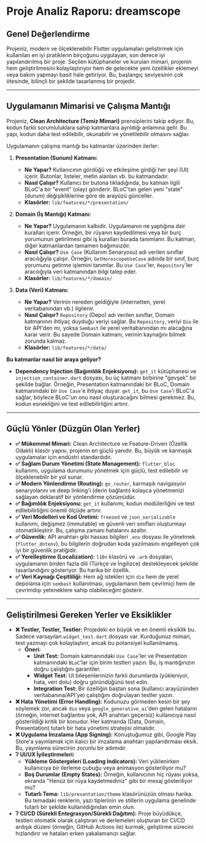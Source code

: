 # Proje Analiz Raporu: dreamscope

## Genel Değerlendirme

Projeniz, modern ve ölçeklenebilir Flutter uygulamaları geliştirmek için kullanılan en iyi pratiklerin birçoğunu uygulayan, son derece iyi yapılandırılmış bir proje. Seçilen kütüphaneler ve kurulan mimari, projenin hem geliştirilmesini kolaylaştırıyor hem de gelecekte yeni özellikler eklemeyi veya bakım yapmayı basit hale getiriyor. Bu, başlangıç seviyesinin çok ötesinde, bilinçli bir şekilde tasarlanmış bir projedir.

---

## Uygulamanın Mimarisi ve Çalışma Mantığı

Projeniz, **Clean Architecture (Temiz Mimari)** prensiplerini takip ediyor. Bu, kodun farklı sorumluluklara sahip katmanlara ayrıldığı anlamına gelir. Bu yapı, kodun daha test edilebilir, okunabilir ve yönetilebilir olmasını sağlar.

Uygulamanın çalışma mantığı bu katmanlar üzerinden ilerler:

1.  **Presentation (Sunum) Katmanı:**
    *   **Ne Yapar?** Kullanıcının gördüğü ve etkileşime girdiği her şeyi (UI) içerir. Butonlar, listeler, metin alanları vb. bu katmandadır.
    *   **Nasıl Çalışır?** Kullanıcı bir butona tıkladığında, bu katman ilgili BLoC'a bir "event" (olay) gönderir. BLoC'tan gelen yeni "state" (durum) değişikliklerine göre de arayüzü günceller.
    *   **Klasörler:** `lib/features/*/presentation/`

2.  **Domain (İş Mantığı) Katmanı:**
    *   **Ne Yapar?** Uygulamanın kalbidir. Uygulamanın ne yaptığına dair kuralları içerir. Örneğin, bir rüyanın kaydedilmesi veya bir burç yorumunun getirilmesi gibi iş kuralları burada tanımlanır. Bu katman, diğer katmanlardan tamamen bağımsızdır.
    *   **Nasıl Çalışır?** `Use Case` (Kullanım Senaryosu) adı verilen sınıflar aracılığıyla çalışır. Örneğin, `GetHoroscopeUseCase` adında bir sınıf, burç yorumunu getirme işlemini tanımlar. Bu `Use Case`'ler, `Repository`'ler aracılığıyla veri katmanından bilgi talep eder.
    *   **Klasörler:** `lib/features/*/domain/`

3.  **Data (Veri) Katmanı:**
    *   **Ne Yapar?** Verinin nereden geldiğiyle (internetten, yerel veritabanından vb.) ilgilenir.
    *   **Nasıl Çalışır?** `Repository` (Depo) adı verilen sınıflar, Domain katmanının ihtiyaç duyduğu veriyi sağlar. Bu `Repository`, veriyi `Dio` ile bir API'den mi, yoksa `Sembast` ile yerel veritabanından mı alacağına karar verir. Bu sayede Domain katmanı, verinin kaynağını bilmek zorunda kalmaz.
    *   **Klasörler:** `lib/features/*/data/`

**Bu katmanlar nasıl bir araya geliyor?**

*   **Dependency Injection (Bağımlılık Enjeksiyonu):** `get_it` kütüphanesi ve `injection_container.dart` dosyası, bu üç katmanı birbirine "gevşek" bir şekilde bağlar. Örneğin, Presentation katmanındaki bir BLoC, Domain katmanındaki bir `Use Case`'e ihtiyaç duyar. `get_it`, bu `Use Case`'i BLoC'a sağlar, böylece BLoC'un onu nasıl oluşturacağını bilmesi gerekmez. Bu, kodun esnekliğini ve test edilebilirliğini artırır.

---

## Güçlü Yönler (Düzgün Olan Yerler)

*   **✅ Mükemmel Mimari:** Clean Architecture ve Feature-Driven (Özellik Odaklı) klasör yapısı, projenin en güçlü yanıdır. Bu, büyük ve karmaşık uygulamalar için endüstri standardıdır.
*   **✅ Sağlam Durum Yönetimi (State Management):** `flutter_bloc` kullanımı, uygulama durumunu yönetmek için güçlü, test edilebilir ve ölçeklenebilir bir yol sunar.
*   **✅ Modern Yönlendirme (Routing):** `go_router`, karmaşık navigasyon senaryolarını ve deep linking'i (derin bağlantı) kolayca yönetmenizi sağlayan deklaratif bir yönlendirme çözümüdür.
*   **✅ Bağımlılık Enjeksiyonu:** `get_it` kullanımı, kodun modülerliğini ve test edilebilirliğini önemli ölçüde artırır.
*   **✅ Veri Modelleri ve Kod Üretimi:** `freezed` ve `json_serializable` kullanımı, değişmez (immutable) ve güvenli veri sınıfları oluşturmayı otomatikleştirir. Bu, çalışma zamanı hatalarını azaltır.
*   **✅ Güvenlik:** API anahtarı gibi hassas bilgileri `.env` dosyası ile yönetmek (`flutter_dotenv`), bu bilgilerin doğrudan koda yazılmasını engelleyen çok iyi bir güvenlik pratiğidir.
*   **✅ Yerelleştirme (Localization):** `l10n` klasörü ve `.arb` dosyaları, uygulamanın birden fazla dili (Türkçe ve İngilizce) destekleyecek şekilde tasarlandığını gösteriyor. Bu harika bir özellik.
*   **✅ Veri Kaynağı Çeşitliliği:** Hem ağ istekleri için `dio` hem de yerel depolama için `sembast` kullanılması, uygulamanın hem çevrimiçi hem de çevrimdışı yeteneklere sahip olabileceğini gösterir.

---

## Geliştirilmesi Gereken Yerler ve Eksiklikler

*   **❌ Testler, Testler, Testler:** Projedeki en büyük ve en önemli eksiklik bu. Sadece varsayılan `widget_test.dart` dosyası var. Kurduğunuz mimari, test yazmayı çok kolaylaştırır, ancak bu potansiyel kullanılmamış.
    *   **Öneri:**
        *   **Unit Test:** Domain katmanındaki `Use Case`'ler ve Presentation katmanındaki `BLoC`'lar için birim testleri yazın. Bu, iş mantığınızın doğru çalıştığını garantiler.
        *   **Widget Test:** UI bileşenlerinizin farklı durumlarda (yükleniyor, hata, veri dolu) doğru göründüğünü test edin.
        *   **Integration Test:** Bir özelliğin baştan sona (kullanıcı arayüzünden veritabanına/API'ye) çalıştığını doğrulayan testler yazın.
*   **❌ Hata Yönetimi (Error Handling):** Kodunuzu görmeden kesin bir şey söylemek zor, ancak `dio` veya `google_generative_ai`'den gelen hataların (örneğin, internet bağlantısı yok, API anahtarı geçersiz) kullanıcıya nasıl gösterildiği kritik bir konudur. Her katmanda (Data, Domain, Presentation) tutarlı bir hata yönetimi stratejisi olmalıdır.
*   **❌ Uygulama İmzalama (App Signing):** Konuştuğumuz gibi, Google Play Store'a yayınlamak için kalıcı bir imzalama anahtarı yapılandırması eksik. Bu, yayınlama sürecinin zorunlu bir adımıdır.
*   **❔ UI/UX İyileştirmeleri:**
    *   **Yükleme Göstergeleri (Loading Indicators):** Veri yüklenirken kullanıcıya bir ilerleme çubuğu veya animasyon gösteriliyor mu?
    *   **Boş Durumlar (Empty States):** Örneğin, kullanıcının hiç rüyası yoksa, ekranda "Henüz bir rüya kaydetmediniz" gibi bir mesaj gösteriliyor mu?
    *   **Tutarlı Tema:** `lib/presentation/theme` klasörünüzün olması harika. Bu temadaki renklerin, yazı tiplerinin ve stillerin uygulama genelinde tutarlı bir şekilde kullanıldığından emin olun.
*   **❔ CI/CD (Sürekli Entegrasyon/Sürekli Dağıtım):** Proje büyüdükçe, testleri otomatik olarak çalıştıran ve derlemeleri oluşturan bir CI/CD ardışık düzeni (örneğin, GitHub Actions ile) kurmak, geliştirme sürecini hızlandırır ve hataları erken yakalamanızı sağlar.
